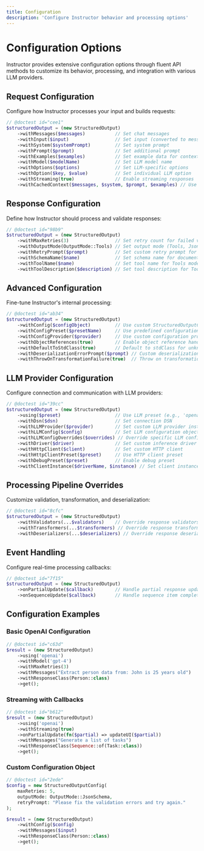 ```yaml
---
title: Configuration
description: 'Configure Instructor behavior and processing options'
---
```


# Configuration Options

Instructor provides extensive configuration options through fluent API methods to customize its behavior, processing, and integration with various LLM providers.

## Request Configuration

Configure how Instructor processes your input and builds requests:

```php
// @doctest id="cee1"
$structuredOutput = (new StructuredOutput)
    ->withMessages($messages)           // Set chat messages
    ->withInput($input)                 // Set input (converted to messages)
    ->withSystem($systemPrompt)         // Set system prompt
    ->withPrompt($prompt)               // Set additional prompt
    ->withExamples($examples)           // Set example data for context
    ->withModel($modelName)             // Set LLM model name
    ->withOptions($options)             // Set LLM-specific options
    ->withOption($key, $value)          // Set individual LLM option
    ->withStreaming(true)               // Enable streaming responses
    ->withCachedContext($messages, $system, $prompt, $examples) // Use cached context
```

## Response Configuration

Define how Instructor should process and validate responses:

```php
// @doctest id="98b9"
$structuredOutput = (new StructuredOutput)
    ->withMaxRetries(3)                 // Set retry count for failed validations
    ->withOutputMode(OutputMode::Tools) // Set output mode (Tools, Json, JsonSchema, MdJson)
    ->withRetryPrompt($prompt)          // Set custom retry prompt for validation failures
    ->withSchemaName($name)             // Set schema name for documentation
    ->withToolName($name)               // Set tool name for Tools mode
    ->withToolDescription($description) // Set tool description for Tools mode
```

## Advanced Configuration

Fine-tune Instructor's internal processing:

```php
// @doctest id="ab34"
$structuredOutput = (new StructuredOutput)
    ->withConfig($configObject)         // Use custom StructuredOutputConfig instance
    ->withConfigPreset($presetName)     // Use predefined configuration preset
    ->withConfigProvider($provider)     // Use custom configuration provider
    ->withObjectReferences(true)        // Enable object reference handling
    ->withDefaultToStdClass(true)       // Default to stdClass for unknown types
    ->withDeserializationErrorPrompt($prompt) // Custom deserialization error prompt
    ->withThrowOnTransformationFailure(true)  // Throw on transformation failures
```

## LLM Provider Configuration

Configure connection and communication with LLM providers:

```php
// @doctest id="39cc"
$structuredOutput = (new StructuredOutput)
    ->using($preset)                    // Use LLM preset (e.g., 'openai', 'anthropic')
    ->withDsn($dsn)                     // Set connection DSN
    ->withLLMProvider($provider)        // Set custom LLM provider instance
    ->withLLMConfig($config)            // Set LLM configuration object
    ->withLLMConfigOverrides($overrides) // Override specific LLM config values
    ->withDriver($driver)               // Set custom inference driver
    ->withHttpClient($client)           // Set custom HTTP client
    ->withHttpClientPreset($preset)     // Use HTTP client preset
    ->withDebugPreset($preset)          // Enable debug preset
    ->withClientInstance($driverName, $instance) // Set client instance for specific driver
```

## Processing Pipeline Overrides

Customize validation, transformation, and deserialization:

```php
// @doctest id="8cfc"
$structuredOutput = (new StructuredOutput)
    ->withValidators(...$validators)    // Override response validators
    ->withTransformers(...$transformers) // Override response transformers  
    ->withDeserializers(...$deserializers) // Override response deserializers
```

## Event Handling

Configure real-time processing callbacks:

```php
// @doctest id="7f15"
$structuredOutput = (new StructuredOutput)
    ->onPartialUpdate($callback)        // Handle partial response updates during streaming
    ->onSequenceUpdate($callback)       // Handle sequence item completion during streaming
```

## Configuration Examples

### Basic OpenAI Configuration
```php
// @doctest id="c63d"
$result = (new StructuredOutput)
    ->using('openai')
    ->withModel('gpt-4')
    ->withMaxRetries(3)
    ->withMessages("Extract person data from: John is 25 years old")
    ->withResponseClass(Person::class)
    ->get();
```

### Streaming with Callbacks
```php
// @doctest id="b612"
$result = (new StructuredOutput)
    ->using('openai')
    ->withStreaming(true)
    ->onPartialUpdate(fn($partial) => updateUI($partial))
    ->withMessages("Generate a list of tasks")
    ->withResponseClass(Sequence::of(Task::class))
    ->get();
```

### Custom Configuration Object
```php
// @doctest id="2ede"
$config = new StructuredOutputConfig(
    maxRetries: 5,
    outputMode: OutputMode::JsonSchema,
    retryPrompt: "Please fix the validation errors and try again."
);

$result = (new StructuredOutput)
    ->withConfig($config)
    ->withMessages($input)
    ->withResponseClass(Person::class)
    ->get();
```